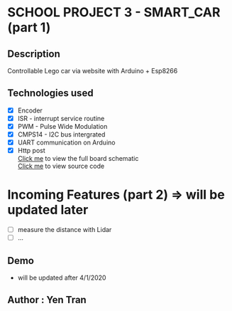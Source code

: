# SCHOOL PROJECT 3 - SMART_CAR (part 1)
## Description
Controllable Lego car via website with Arduino + Esp8266
## Technologies used
- [x] Encoder
- [x] ISR - interrupt service routine
- [x] PWM - Pulse Wide Modulation
- [x] CMPS14 - I2C bus intergrated
- [x] UART communication on Arduino
- [x] Http post </br>
[Click me](./schematic) to view the full board schematic</br>
[Click me](./final_files) to view source code </br>
# Incoming Features (part 2) => will be updated later
- [ ] measure the distance with Lidar
- [ ] ...
## Demo
- will be updated after 4/1/2020
## Author : Yen Tran